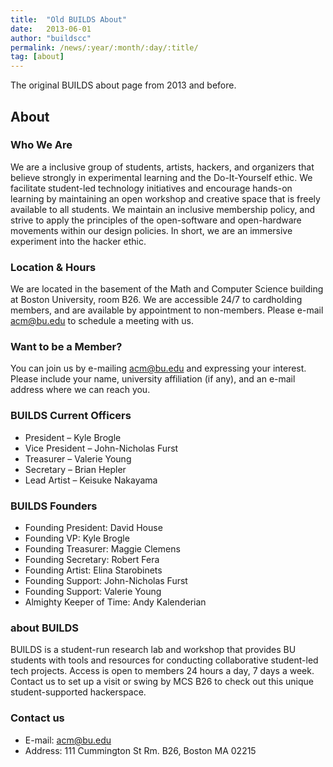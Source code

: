 ```yaml
---
title:  "Old BUILDS About"
date:   2013-06-01
author: "buildscc"
permalink: /news/:year/:month/:day/:title/
tag: [about]
---
```


The original BUILDS about page from 2013 and before.

## About

### Who We Are

We are a inclusive group of students, artists, hackers, and organizers that believe strongly in experimental learning and the Do-It-Yourself ethic. We facilitate student-led technology initiatives and encourage hands-on learning by maintaining an open workshop and creative space that is freely available to all students. We maintain an inclusive membership policy, and strive to apply the principles of the open-software and open-hardware movements within our design policies. In short, we are an immersive experiment into the hacker ethic.

### Location & Hours

We are located in the basement of the Math and Computer Science building at Boston University, room B26. We are accessible 24/7 to cardholding members, and are available by appointment to non-members. Please e-mail acm@bu.edu to schedule a meeting with us.

### Want to be a Member?

You can join us by e-mailing acm@bu.edu and expressing your interest. Please include your name, university affiliation (if any), and an e-mail address where we can reach you.

### BUILDS Current Officers

- President – Kyle Brogle
- Vice President – John-Nicholas Furst
- Treasurer – Valerie Young
- Secretary – Brian Hepler
- Lead Artist – Keisuke Nakayama

### BUILDS Founders
- Founding President: David House
- Founding VP: Kyle Brogle
- Founding Treasurer: Maggie Clemens
- Founding Secretary: Robert Fera
- Founding Artist: Elina Starobinets
- Founding Support: John-Nicholas Furst
- Founding Support: Valerie Young
- Almighty Keeper of Time: Andy Kalenderian

### about BUILDS

BUILDS is a student-run research lab and workshop that provides BU students with tools and resources for conducting collaborative student-led tech projects. Access is open to members 24 hours a day, 7 days a week. Contact us to set up a visit or swing by MCS B26 to check out this unique student-supported hackerspace.

### Contact us

- E-mail: acm@bu.edu
- Address: 111 Cummington St Rm. B26, Boston MA 02215